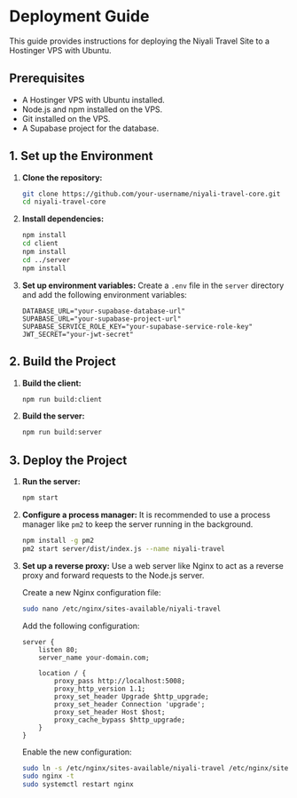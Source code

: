 # Deployment Guide

This guide provides instructions for deploying the Niyali Travel Site to a Hostinger VPS with Ubuntu.

## Prerequisites

*   A Hostinger VPS with Ubuntu installed.
*   Node.js and npm installed on the VPS.
*   Git installed on the VPS.
*   A Supabase project for the database.

## 1. Set up the Environment

1.  **Clone the repository:**
    ```bash
    git clone https://github.com/your-username/niyali-travel-core.git
    cd niyali-travel-core
    ```

2.  **Install dependencies:**
    ```bash
    npm install
    cd client
    npm install
    cd ../server
    npm install
    ```

3.  **Set up environment variables:**
    Create a `.env` file in the `server` directory and add the following environment variables:
    ```
    DATABASE_URL="your-supabase-database-url"
    SUPABASE_URL="your-supabase-project-url"
    SUPABASE_SERVICE_ROLE_KEY="your-supabase-service-role-key"
    JWT_SECRET="your-jwt-secret"
    ```

## 2. Build the Project

1.  **Build the client:**
    ```bash
    npm run build:client
    ```

2.  **Build the server:**
    ```bash
    npm run build:server
    ```

## 3. Deploy the Project

1.  **Run the server:**
    ```bash
    npm start
    ```

2.  **Configure a process manager:**
    It is recommended to use a process manager like `pm2` to keep the server running in the background.
    ```bash
    npm install -g pm2
    pm2 start server/dist/index.js --name niyali-travel
    ```

3.  **Set up a reverse proxy:**
    Use a web server like Nginx to act as a reverse proxy and forward requests to the Node.js server.

    Create a new Nginx configuration file:
    ```bash
    sudo nano /etc/nginx/sites-available/niyali-travel
    ```

    Add the following configuration:
    ```nginx
    server {
        listen 80;
        server_name your-domain.com;

        location / {
            proxy_pass http://localhost:5008;
            proxy_http_version 1.1;
            proxy_set_header Upgrade $http_upgrade;
            proxy_set_header Connection 'upgrade';
            proxy_set_header Host $host;
            proxy_cache_bypass $http_upgrade;
        }
    }
    ```

    Enable the new configuration:
    ```bash
    sudo ln -s /etc/nginx/sites-available/niyali-travel /etc/nginx/sites-enabled
    sudo nginx -t
    sudo systemctl restart nginx